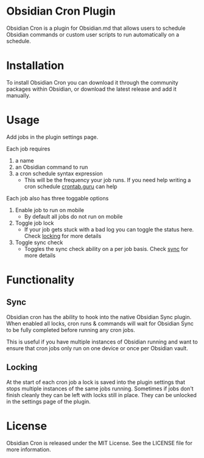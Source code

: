 # Obsidian Cron Plugin

Obsidian Cron is a plugin for Obsidian.md that allows users to schedule Obsidian commands or custom user scripts to run automatically on a schedule.

# Installation
To install Obsidian Cron you can download it through the community packages within Obsidian, or download the latest release and add it manually.

# Usage

Add jobs in the plugin settings page.

Each job requires

1. a name
2. an Obsidian command to run
3. a cron schedule syntax expression
   * This will be the frequency your job runs. If you need help writing a cron schedule [crontab.guru](https://crontab.guru/) can help

Each job also has three toggable options

1. Enable job to run on mobile
   * By default all jobs do not run on mobile
2. Toggle job lock
   * If your job gets stuck with a bad log you can toggle the status here. Check [locking](#locking) for more details
3. Toggle sync check
   * Toggles the sync check ability on a per job basis. Check [sync](#sync) for more details

# Functionality

## Sync

Obsidian cron has the ability to hook into the native Obsidian Sync plugin. When enabled all locks, cron runs & commands will wait for Obsidian Sync to be fully completed before running any cron jobs.

This is useful if you have multiple instances of Obsidian running and want to ensure that cron jobs only run on one device or once per Obsidian vault.

## Locking

At the start of each cron job a lock is saved into the plugin settings that stops multiple instances of the same jobs running. Sometimes if jobs don't finish cleanly they can be left with locks still in place. They can be unlocked in the settings page of the plugin.

# License
Obsidian Cron is released under the MIT License. See the LICENSE file for more information.
